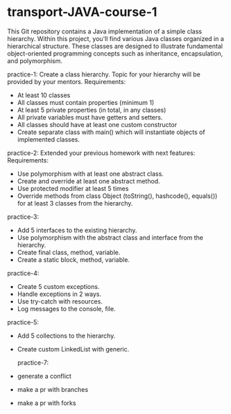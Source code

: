# transport-JAVA-course-1
This Git repository contains a Java implementation of a simple class hierarchy. Within this project, you'll find various Java classes organized in a hierarchical structure. These classes are designed to illustrate fundamental object-oriented programming concepts such as inheritance, encapsulation, and polymorphism.

practice-1:
Create a class hierarchy. Topic for your hierarchy will be provided by your mentors.
Requirements:
- At least 10 classes
- All classes must contain properties (minimum 1)
- At least 5 private properties (in total, in any classes)
- All private variables must have getters and setters.
- All classes should have at least one custom constructor
- Create separate class with main() which will instantiate objects of implemented classes.

practice-2:
Extended your previous homework with next features:
Requirements:
- Use polymorphism with at least one abstract class.
- Create and override at least one abstract method.
- Use protected modifier at least 5 times
- Override methods from class Object (toString(), hashcode(), equals()) for at least 3 classes from the hierarchy.

practice-3:
- Add 5 interfaces to the existing hierarchy.
- Use polymorphism with the abstract class and interface from the hierarchy.
- Create final class, method, variable. 
- Create a static block, method, variable.

practice-4:
- Create 5 custom exceptions.
- Handle exceptions in 2 ways. 
- Use try-catch with resources.
- Log messages to the console, file.

practice-5:
- Add 5 collections to the hierarchy. 
- Create custom LinkedList with generic.

  practice-7:
- generate a conflict
- make a pr with branches
- make a pr with forks

